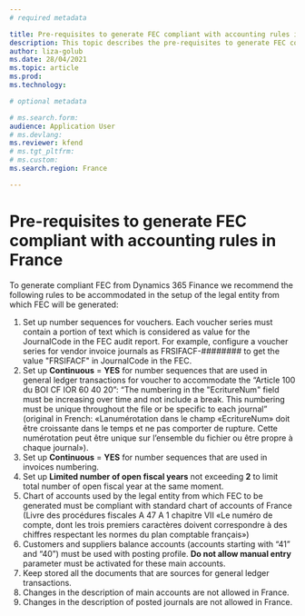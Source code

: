 ```yaml
---
# required metadata

title: Pre-requisites to generate FEC compliant with accounting rules in France
description: This topic describes the pre-requisites to generate FEC compliant with accounting rules in France in Microsoft Dynamics 365 Finance.
author: liza-golub
ms.date: 28/04/2021
ms.topic: article
ms.prod: 
ms.technology: 

# optional metadata

# ms.search.form: 
audience: Application User
# ms.devlang: 
ms.reviewer: kfend
# ms.tgt_pltfrm: 
# ms.custom:
ms.search.region: France

---
```


# Pre-requisites to generate FEC compliant with accounting rules in France

To generate compliant FEC from Dynamics 365 Finance we recommend the following rules to be accommodated in the setup of the legal entity from which FEC will be generated:

1.	Set up number sequences for vouchers. Each voucher series must contain a portion of text which is considered as value for the JournalCode in the FEC audit report. For example, configure a voucher series for vendor invoice journals as FRSIFACF-######## to get the value "FRSIFACF" in JournalCode in the FEC.
2.	Set up **Continuous** = **YES** for number sequences that are used in general ledger transactions for voucher to accommodate the “Article 100 du BOI CF IOR 60 40 20”: “The numbering in the "EcritureNum" field must be increasing over time and not include a break. This numbering must be unique throughout the file or be specific to each journal” (original in French: «Lanumérotation dans le champ «EcritureNum» doit être croissante dans le temps et ne pas comporter de rupture. Cette numérotation peut être unique sur l’ensemble du fichier ou être propre à chaque journal»).
3.	Set up **Continuous** = **YES** for number sequences that are used in invoices numbering.
4.	Set up **Limited number of open fiscal years** not exceeding **2** to limit total number of open fiscal year at the same moment.
5.	Chart of accounts used by the legal entity from which FEC to be generated must be compliant with standard chart of accounts of France (Livre des procédures fiscales A 47 A 1 chapitre VII «Le numéro de compte, dont les trois premiers caractères doivent correspondre à des chiffres respectant les normes du plan comptable français»)
6.	Customers and suppliers balance accounts (accounts starting with “41” and “40”) must be used with posting profile. **Do not allow manual entry** parameter must be activated for these main accounts.
7.	Keep stored all the documents that are sources for general ledger transactions. 
8.	Changes in the description of main accounts are not allowed in France.
9.	Changes in the description of posted journals are not allowed in France.
